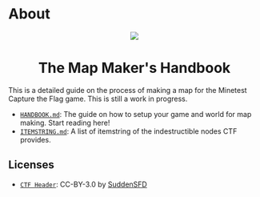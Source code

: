 # About
<p align="center">
    <img src="header.png"/>
</p>

<h1 align="center">The Map Maker's Handbook</h1>

This is a detailed guide on the process of making a map for the Minetest Capture the Flag game. This is still a work in progress.

* [`HANDBOOK.md`](https://github.com/CTF-handbooks/map-maker-handbook/blob/main/HANDBOOK.md#the-map-makers-handbook): The guide on how to setup your game and world for map making. Start reading here!
* [`ITEMSTRING.md`](https://github.com/CTF-handbooks/map-maker-handbook/blob/main/ITEMSTRING.md#a-list-of-the-itemstring-for-the-indestructible-nodes-ctf-provides): A list of itemstring of the indestructible nodes CTF provides.
## Licenses
- [`CTF Header`](https://github.com/CTF-Handbooks/map-maker-handbook/blob/main/images/header.png): CC-BY-3.0 by [SuddenSFD](https://github.com/SuddenSFD)
